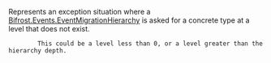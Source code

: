 Represents an exception situation where a [Bifrost.Events.EventMigrationHierarchy](Bifrost.Events.EventMigrationHierarchy) is
            asked for a concrete type at a level that does not exist.
            
            This could be a level less than 0, or a level greater than the hierarchy depth.
